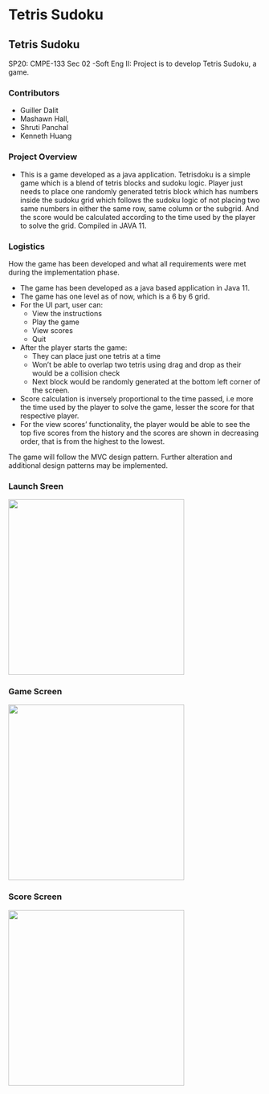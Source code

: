 # Tetris Sudoku

Tetris Sudoku
-------------------------

SP20: CMPE-133 Sec 02 -Soft Eng II: Project is to develop Tetris Sudoku, a game.

### Contributors
* Guiller Dalit
* Mashawn Hall, 
* Shruti Panchal
* Kenneth Huang

### Project Overview
* This is a game developed as a java application. Tetrisdoku is a simple game which is a blend of tetris blocks and sudoku logic. Player just needs to place one randomly generated tetris block which has numbers inside the sudoku grid which follows the sudoku logic of not placing two same numbers in either the same row, same column or the subgrid. And the score would be calculated according to the time used by the player to solve the grid.
Compiled in JAVA 11.

### Logistics
How the game has been developed and what all requirements were met during the implementation phase.
* The game has been developed as a java based application in Java 11. 
* The game has one level as of now, which is a 6 by 6 grid.
* For the UI part, user can:
  * View the instructions
  * Play the game
  * View scores
  * Quit
* After the player starts the game:
  * They can place just one tetris at a time
  * Won’t be able to overlap two tetris using drag and drop as their would be a collision check
  * Next block would be randomly generated at the bottom left corner of the screen.
* Score calculation is inversely proportional to the time passed, i.e more the time used by the player to solve the game, lesser the score for that respective player.
* For the view scores’ functionality, the player would be able to see the top five scores from the history and the scores are shown in decreasing order, that is from the highest to the lowest.

The game will follow the MVC design pattern. Further alteration and additional design patterns may be implemented. 

### Launch Sreen

<img src="https://github.com/guiller-d/tetris-sudoku/blob/master/screenshots/st_image1.png" width="350" height="350">

### Game Screen
<img src="https://github.com/guiller-d/tetris-sudoku/blob/master/screenshots/st_image2.png" width="350" height="350">

### Score Screen
<img src="https://github.com/guiller-d/tetris-sudoku/blob/master/screenshots/st_image.png" width="350" height="350">



